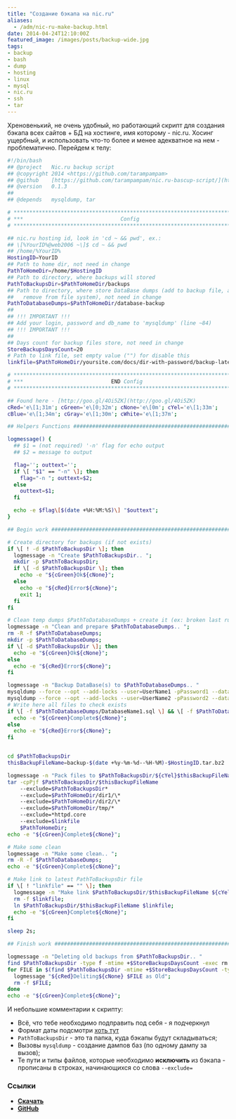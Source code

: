 ```yaml
---
title: "Создание бэкапа на nic.ru"
aliases:
  - /adm/nic-ru-make-backup.html
date: 2014-04-24T12:10:00Z
featured_image: /images/posts/backup-wide.jpg
tags:
- backup
- bash
- dump
- hosting
- linux
- mysql
- nic.ru
- ssh
- tar
---
```


Хреновенький, не очень удобный, но работающий скрипт для создания бэкапа всех сайтов + БД на хостинге, имя которому - nic.ru. Хосинг ущербный, и использовать что-то более и менее адекватное на нем - проблематично. Перейдем к телу:

<!--more-->

```bash
#!/bin/bash
## @project   Nic.ru backup script
## @copyright 2014 <https://github.com/tarampampam>
## @github    [https://github.com/tarampampam/nic.ru-bascup-script/](https://github.com/tarampampam/nic.ru-bascup-script/)
## @version   0.1.3
##
## @depends   mysqldump, tar

# *****************************************************************************
# ***                               Config                                   **
# *****************************************************************************

## nic.ru hosting id, look in 'cd ~ && pwd', ex.:
## \[%YourID%@web2006 ~\]$ cd ~ && pwd
## /home/%YourID%
HostingID=YourID
## Path to home dir, not need in change
PathToHomeDir=/home/$HostingID
## Path to directory, where backups will stored
PathToBackupsDir=$PathToHomeDir/backups
## Path to directory, where store DataBase dumps (add to backup file, and
##   remove from file system), not need in change
PathToDatabaseDumps=$PathToHomeDir/database-backup
##
## !!! IMPORTANT !!!
## Add your login, password and db_name to 'mysqldump' (line ~84)
## !!! IMPORTANT !!!
##
## Days count for backup files store, not need in change
StoreBackupsDaysCount=20
# Path to link file, set empty value ("") for disable this
linkfile=$PathToHomeDir/yoursite.com/docs/dir-with-password/backup-latest.tar.bz2

# *****************************************************************************
# ***                            END Config                                  **
# *****************************************************************************

## Found here - [http://goo.gl/4Oi5ZK](http://goo.gl/4Oi5ZK)
cRed='e\[1;31m'; cGreen='e\[0;32m'; cNone='e\[0m'; cYel='e\[1;33m';
cBlue='e\[1;34m'; cGray='e\[1;30m'; cWhite='e\[1;37m';

## Helpers Functions ##########################################################

logmessage() {
  ## $1 = (not required) '-n' flag for echo output
  ## $2 = message to output

  flag=''; outtext='';
  if \[ "$1" == "-n" \]; then
    flag="-n "; outtext=$2;
  else
    outtext=$1;
  fi

  echo -e $flag\[$(date +%H:%M:%S)\] "$outtext";
}

## Begin work #################################################################

# Create directory for backups (if not exists)
if \[ ! -d $PathToBackupsDir \]; then
  logmessage -n "Create $PathToBackupsDir.. ";
  mkdir -p $PathToBackupsDir;
  if \[ -d $PathToBackupsDir \]; then
    echo -e "${cGreen}Ok${cNone}";
  else
    echo -e "${cRed}Error${cNone}";
    exit 1;
  fi
fi

# Clean temp dumps $PathToDatabaseDumps + create it (ex: broken last run)
logmessage -n "Clean and prepare $PathToDatabaseDumps.. ";
rm -R -f $PathToDatabaseDumps;
mkdir -p $PathToDatabaseDumps;
if \[ -d $PathToBackupsDir \]; then
  echo -e "${cGreen}Ok${cNone}";
else
  echo -e "${cRed}Error${cNone}";
fi

logmessage -n "Backup DataBase(s) to $PathToDatabaseDumps.. "
mysqldump --force --opt --add-locks --user=UserName1 -pPassword1 --databases DatabaseName1 \> $PathToDatabaseDumps/DatabaseName1.sql
mysqldump --force --opt --add-locks --user=UserName2 -pPassword2 --databases DatabaseName2 \> $PathToDatabaseDumps/DatabaseName2.sql
# Write here all files to check exists
if \[ -f $PathToDatabaseDumps/DatabaseName1.sql \] && \[ -f $PathToDatabaseDumps/DatabaseName2.sql \]; then
  echo -e "${cGreen}Complete${cNone}";
else
  echo -e "${cRed}Error${cNone}";
fi


cd $PathToBackupsDir
thisBackupFileName=backup-$(date +%y-%m-%d--%H-%M)-$HostingID.tar.bz2

logmessage -n "Pack files to $PathToBackupsDir/${cYel}$thisBackupFileName${cNone}.. "
tar -cpPjf $PathToBackupsDir/$thisBackupFileName
    --exclude=$PathToBackupsDir*
    --exclude=$PathToHomeDir/dir1/\*
    --exclude=$PathToHomeDir/dir2/\*
    --exclude=$PathToHomeDir/tmp/*
    --exclude=*httpd.core
    --exclude=$linkfile
    $PathToHomeDir;
echo -e "${cGreen}Complete${cNone}";

# Make some clean
logmessage -n "Make some clean.. ";
rm -R -f $PathToDatabaseDumps;
echo -e "${cGreen}Complete${cNone}";

# Make link to latest PathToBackupsDir file
if \[ ! "linkfile" == "" \]; then
  logmessage -n "Make link $PathToBackupsDir/$thisBackupFileName ${cYel}<===>${cNone} $linkfile.. ";
  rm -f $linkfile;
  ln $PathToBackupsDir/$thisBackupFileName $linkfile;
  echo -e "${cGreen}Complete${cNone}";
fi

sleep 2s;

## Finish work ################################################################

logmessage -n "Deleting old backups from $PathToBackupsDir.. "
find $PathToBackupsDir -type f -mtime +$StoreBackupsDaysCount -exec rm '{}' ;
for FILE in $(find $PathToBackupsDir -mtime +$StoreBackupsDaysCount -type f); do
  logmessage "${cRed}Deliting${cNone} $FILE as Old";
  rm -f $FILE;
done
echo -e "${cGreen}Complete${cNone}";
```

И небольшие комментарии к скрипту:

- Всё, что тебе необходимо подправить под себя \- я подчеркнул
- Формат даты подсмотри [хоть тут](http://www.cyberciti.biz/faq/linux-unix-formatting-dates-for-display/)
- `PathToBackupsDir` \- это та папка, куда бэкапы будут складываться;
- Вызовы `mysqldump` \- создание дампов баз (по одному дампу за вызов);
- Те пути и типы файлов, которые необходимо **исключить** из бэкапа \- прописаны в строках, начинающихся со слова `--exclude=`

### Ссылки

- **[Скачать](https://raw.githubusercontent.com/tarampampam/scripts/master/nix/nic.ru-backup-script/make-backup.sh)**
- **[GitHub](https://github.com/tarampampam/scripts/tree/master/nix/nic.ru-backup-script)**
